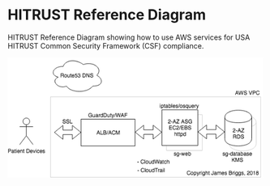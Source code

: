 # HITRUST Reference Diagram

HITRUST Reference Diagram showing how to use AWS services for USA HITRUST Common Security Framework (CSF) compliance.

![HITRUST Reference Diagram](HiTrustReferenceDiagram.png)
